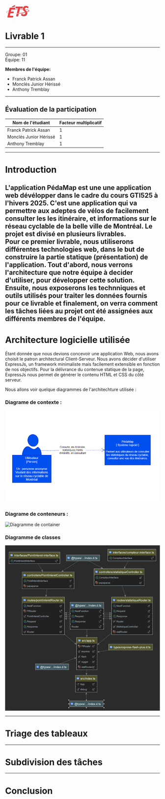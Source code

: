 ![Logo-ETS](logo-ets.png)
# Livrable 1

---
Groupe: 01
<br>
Équipe: 11

**Membres de l'équipe:**
- Franck Patrick Assan
- Monclés Junior Hérissé
- Anthony Tremblay

---

## Évaluation de la participation

| Nom de l'étudiant      | Facteur multiplicatif   |
|------------------------| ----------------------- |
| Franck Patrick Assan   | 1                       |
| Monclés Junior Hérissé | 1                       |
| Anthony Tremblay       | 1                       |

---

# Introduction

L'application PédaMap est une une application web dévélopper dans le cadre du 
cours GTI525 à l'hivers 2025. C'est une application qui va permettre aux 
adeptes de vélos de facilement consulter les les itinéraire, et informations 
sur le réseau cyclable de la belle ville de Montréal.
Le projet est divisé en plusieurs livrables.<br> Pour ce premier livrable, 
nous utiliserons différentes technologies web, dans le but de construire la 
partie statique (présentation) de l'application. Tout d'abord, nous verrons 
l'architecture que notre équipe à decider d'utiliser, pour développer cette 
solution. Ensuite, nous exposerons les technniques et outils utilisés pour 
traiter les données fournis pour ce livrable et finalement, on verra comment 
les tâches liées au projet ont été assignées aux différents membres de l'équipe.
---

# Architecture logicielle utilisée

Étant donnée que nous devions concevoir une application Web, nous avons 
choisit le patron architectural Client-Serveur. Nous avons décider d'utiliser 
ExpressJs, un framework minimaliste mais facilement extensible en fonction 
de nos objectifs. Pour la délivrance du contenue statique de la page, 
ExpressJs nous permet de générer le contenu HTML et CSS du côté serveur.

Nous allons voir quelque diagrammes de l'architechture utilisée : 

### Diagrame de contexte :
![Diagramme de contexte](models/context-diagram.png)

### Diagrame de conteneurs :
![Diagramme de container](models/pédamap_container_diagram.png)

### Diagramme de classes
![Diagramme de classe](models/classe-diagram.png)

---

# Triage des tableaux

---

# Subdivision des tâches

---

# Conclusion
